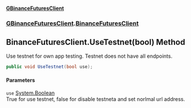 #### [GBinanceFuturesClient](./index.md 'index')
### [GBinanceFuturesClient](./GBinanceFuturesClient.md 'GBinanceFuturesClient').[BinanceFuturesClient](./GBinanceFuturesClient-BinanceFuturesClient.md 'GBinanceFuturesClient.BinanceFuturesClient')
## BinanceFuturesClient.UseTestnet(bool) Method
Use testnet for own app testing. Testnet does not have all endpoints.  
```csharp
public void UseTestnet(bool use);
```
#### Parameters
<a name='GBinanceFuturesClient-BinanceFuturesClient-UseTestnet(bool)-use'></a>
`use` [System.Boolean](https://docs.microsoft.com/en-us/dotnet/api/System.Boolean 'System.Boolean')  
True for use testnet, false for disable testneta and set norlmal url address.  
  

